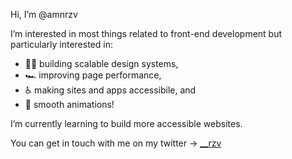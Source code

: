 Hi, I’m @amnrzv

I’m interested in most things related to front-end development but particularly interested in:

- 🧑‍🎨 building scalable design systems,
- 🏎 improving page performance,
- ♿️ making sites and apps accessibile, and
- 🕺 smooth animations!


I’m currently learning to build more accessible websites.

You can get in touch with me on my twitter -> [__rzv](https://twitter.com/__rzv)

<!---
amnrzv/amnrzv is a ✨ special ✨ repository because its `README.md` (this file) appears on your GitHub profile.
You can click the Preview link to take a look at your changes.
--->
